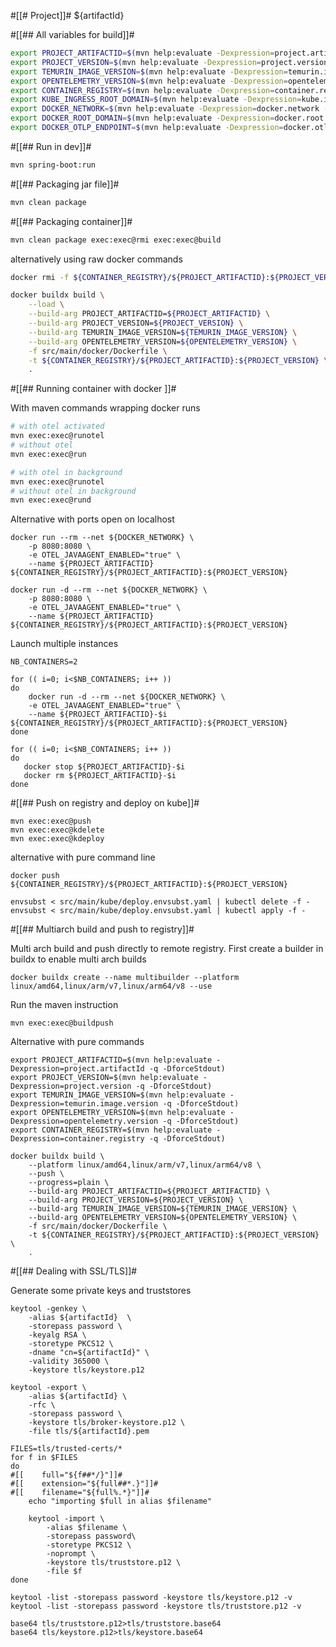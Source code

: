 #[[# Project]]# ${artifactId}

#[[## All variables for build]]#

```bash
export PROJECT_ARTIFACTID=$(mvn help:evaluate -Dexpression=project.artifactId -q -DforceStdout)
export PROJECT_VERSION=$(mvn help:evaluate -Dexpression=project.version -q -DforceStdout)
export TEMURIN_IMAGE_VERSION=$(mvn help:evaluate -Dexpression=temurin.image.version -q -DforceStdout)
export OPENTELEMETRY_VERSION=$(mvn help:evaluate -Dexpression=opentelemetry.version -q -DforceStdout)
export CONTAINER_REGISTRY=$(mvn help:evaluate -Dexpression=container.registry -q -DforceStdout)
export KUBE_INGRESS_ROOT_DOMAIN=$(mvn help:evaluate -Dexpression=kube.ingress.root.domain -q -DforceStdout)
export DOCKER_NETWORK=$(mvn help:evaluate -Dexpression=docker.network -q -DforceStdout)
export DOCKER_ROOT_DOMAIN=$(mvn help:evaluate -Dexpression=docker.root.domain -q -DforceStdout)
export DOCKER_OTLP_ENDPOINT=$(mvn help:evaluate -Dexpression=docker.otlp.endpoint -q -DforceStdout)
```

#[[## Run in dev]]#

```bash
mvn spring-boot:run
```

#[[## Packaging jar file]]#

```bash
mvn clean package
```

#[[## Packaging container]]#

```bash
mvn clean package exec:exec@rmi exec:exec@build
```

alternatively using raw docker commands

```bash
docker rmi -f ${CONTAINER_REGISTRY}/${PROJECT_ARTIFACTID}:${PROJECT_VERSION}

docker buildx build \
    --load \
    --build-arg PROJECT_ARTIFACTID=${PROJECT_ARTIFACTID} \
    --build-arg PROJECT_VERSION=${PROJECT_VERSION} \
    --build-arg TEMURIN_IMAGE_VERSION=${TEMURIN_IMAGE_VERSION} \
    --build-arg OPENTELEMETRY_VERSION=${OPENTELEMETRY_VERSION} \
    -f src/main/docker/Dockerfile \
    -t ${CONTAINER_REGISTRY}/${PROJECT_ARTIFACTID}:${PROJECT_VERSION} \
    .
```

#[[## Running container with docker ]]#

With maven commands wrapping docker runs

```bash
# with otel activated
mvn exec:exec@runotel
# without otel
mvn exec:exec@run

# with otel in background
mvn exec:exec@runotel
# without otel in background
mvn exec:exec@rund
```

Alternative with ports open on localhost

```
docker run --rm --net ${DOCKER_NETWORK} \
    -p 8080:8080 \
    -e OTEL_JAVAAGENT_ENABLED="true" \
    --name ${PROJECT_ARTIFACTID} ${CONTAINER_REGISTRY}/${PROJECT_ARTIFACTID}:${PROJECT_VERSION}

docker run -d --rm --net ${DOCKER_NETWORK} \
    -p 8080:8080 \
    -e OTEL_JAVAAGENT_ENABLED="true" \
    --name ${PROJECT_ARTIFACTID} ${CONTAINER_REGISTRY}/${PROJECT_ARTIFACTID}:${PROJECT_VERSION}
```

Launch multiple instances

```
NB_CONTAINERS=2

for (( i=0; i<$NB_CONTAINERS; i++ ))
do
    docker run -d --rm --net ${DOCKER_NETWORK} \
    -e OTEL_JAVAAGENT_ENABLED="true" \
    --name ${PROJECT_ARTIFACTID}-$i ${CONTAINER_REGISTRY}/${PROJECT_ARTIFACTID}:${PROJECT_VERSION}
done

for (( i=0; i<$NB_CONTAINERS; i++ ))
do
   docker stop ${PROJECT_ARTIFACTID}-$i
   docker rm ${PROJECT_ARTIFACTID}-$i
done
```


#[[## Push on registry and deploy on kube]]#

```
mvn exec:exec@push 
mvn exec:exec@kdelete
mvn exec:exec@kdeploy
```

alternative with pure command line

```
docker push ${CONTAINER_REGISTRY}/${PROJECT_ARTIFACTID}:${PROJECT_VERSION}

envsubst < src/main/kube/deploy.envsubst.yaml | kubectl delete -f -
envsubst < src/main/kube/deploy.envsubst.yaml | kubectl apply -f -
```

#[[## Multiarch build and push to registry]]#

Multi arch build and push directly to remote registry. First create a builder in buildx
to enable multi arch builds 

```
docker buildx create --name multibuilder --platform linux/amd64,linux/arm/v7,linux/arm64/v8 --use
```

Run the maven instruction

```
mvn exec:exec@buildpush
```

Alternative with pure commands

```
export PROJECT_ARTIFACTID=$(mvn help:evaluate -Dexpression=project.artifactId -q -DforceStdout)
export PROJECT_VERSION=$(mvn help:evaluate -Dexpression=project.version -q -DforceStdout)
export TEMURIN_IMAGE_VERSION=$(mvn help:evaluate -Dexpression=temurin.image.version -q -DforceStdout)
export OPENTELEMETRY_VERSION=$(mvn help:evaluate -Dexpression=opentelemetry.version -q -DforceStdout)
export CONTAINER_REGISTRY=$(mvn help:evaluate -Dexpression=container.registry -q -DforceStdout)

docker buildx build \
    --platform linux/amd64,linux/arm/v7,linux/arm64/v8 \
    --push \
    --progress=plain \
    --build-arg PROJECT_ARTIFACTID=${PROJECT_ARTIFACTID} \
    --build-arg PROJECT_VERSION=${PROJECT_VERSION} \
    --build-arg TEMURIN_IMAGE_VERSION=${TEMURIN_IMAGE_VERSION} \
    --build-arg OPENTELEMETRY_VERSION=${OPENTELEMETRY_VERSION} \
    -f src/main/docker/Dockerfile \
    -t ${CONTAINER_REGISTRY}/${PROJECT_ARTIFACTID}:${PROJECT_VERSION} \
    .

```


#[[## Dealing with SSL/TLS]]#

Generate some private keys and truststores

```
keytool -genkey \
    -alias ${artifactId}  \
    -storepass password \
    -keyalg RSA \
    -storetype PKCS12 \
    -dname "cn=${artifactId}" \
    -validity 365000 \
    -keystore tls/keystore.p12

keytool -export \
    -alias ${artifactId} \
    -rfc \
    -storepass password \
    -keystore tls/broker-keystore.p12 \
    -file tls/${artifactId}.pem

FILES=tls/trusted-certs/*
for f in $FILES
do
#[[    full="${f##*/}"]]#
#[[    extension="${full##*.}"]]#
#[[    filename="${full%.*}"]]#
    echo "importing $full in alias $filename"

    keytool -import \
        -alias $filename \
        -storepass password\
        -storetype PKCS12 \
        -noprompt \
        -keystore tls/truststore.p12 \
        -file $f
done

keytool -list -storepass password -keystore tls/keystore.p12 -v
keytool -list -storepass password -keystore tls/truststore.p12 -v

base64 tls/truststore.p12>tls/truststore.base64
base64 tls/keystore.p12>tls/keystore.base64

```